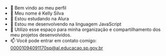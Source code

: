 - 👋 Bem vindo ao meu perfil
- 💙 Meu nome é Kelly Silva 
- 👀 Estou estudando na Alura
- 🌱 Estou me desenvolvendo na linguagem JavaScript
- 💞️ Utilizo esse espaço para minha organização e compartilhamento dos meu projetos desenvolvidos.
- 📫 Você pode entrar em contato comigo: 00001094091170sp@al.educacao.sp.gov.br
